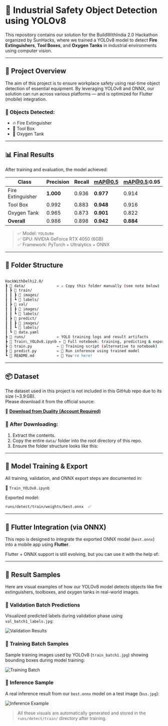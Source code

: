 # 🧯 Industrial Safety Object Detection using YOLOv8

This repository contains our solution for the BuildWithIndia 2.0 Hackathon organized by SunHacks, where we trained a YOLOv8 model to detect **Fire Extinguishers**, **Tool Boxes**, and **Oxygen Tanks** in industrial environments using computer vision.

---

## 🚀 Project Overview

The aim of this project is to ensure workplace safety using real-time object detection of essential equipment. By leveraging YOLOv8 and ONNX, our solution can run across various platforms — and is optimized for Flutter (mobile) integration.

### 📌 Objects Detected:
- 🔥 Fire Extinguisher
- 🧰 Tool Box
- 🧪 Oxygen Tank

---

## 📊 Final Results

After training and evaluation, the model achieved:

| Class            | Precision | Recall | mAP@0.5 | mAP@0.5:0.95 |
|------------------|-----------|--------|---------|---------------|
| Fire Extinguisher| **1.000** | 0.936  | **0.977** | 0.914 |
| Tool Box         | 0.992     | 0.883  | **0.948** | 0.916 |
| Oxygen Tank      | 0.965     | 0.873  | **0.901** | 0.822 |
| **Overall**      | 0.986     | 0.898  | **0.942** | **0.884** |

> ✅ Model: `YOLOv8m`  
> ✅ GPU: NVIDIA GeForce RTX 4050 (6GB)  
> ✅ Framework: PyTorch + Ultralytics + ONNX

---

## 📁 Folder Structure

```bash

HackWithDelhi2.0/
┣ 📁 data/              ← ⚠️ Copy this folder manually (see note below)
┃ ┣ 📁 train/
┃ ┃ ┣ 📁 images/
┃ ┃ ┗ 📁 labels/
┃ ┣ 📁 val/
┃ ┃ ┣ 📁 images/
┃ ┃ ┗ 📁 labels/
┃ ┣ 📁 predict/
┃ ┃ ┣ 📁 images/
┃ ┃ ┗ 📁 labels/
┃ ┗ 📄 data.yaml
┣ 📁 runs/              ← YOLO training logs and result artifacts
┣ 📜 Train\_YOLOv8.ipynb ← 📓 Full notebook: training, predicting & exporting
┣ 📜 train.py           ← 🔁 Training script (alternative to notebook)
┣ 📜 predict.py         ← 🧠 Run inference using trained model
┗ 📜 README.md          ← 📄 You're here!

```

---

## 📦 Dataset

The dataset used in this project is not included in this GitHub repo due to its size (~3.9 GB).  
Please download it from the official source:

🔗 **[Download from Duality (Account Required)](https://falcon.duality.ai/secure/documentation/hackathon?utm_source=hackathon&utm_medium=instructions&utm_campaign=sunhacks)**

### 📂 After Downloading:

1. Extract the contents.
2. Copy the entire `data/` folder into the root directory of this repo.
3. Ensure the folder structure looks like this:

---

## 🧠 Model Training & Export

All training, validation, and ONNX export steps are documented in:

📓 `Train_YOLOv8.ipynb`

Exported model:

```bash
runs/detect/train/weights/best.onnx  ✅
```

---

## 📱 Flutter Integration (via ONNX)

This repo is designed to integrate the exported ONNX model (`best.onnx`) into a mobile app using **Flutter**.

Flutter + ONNX support is still evolving, but you can use it with the help of:

---

## 📸 Result Samples

Here are visual examples of how our YOLOv8 model detects objects like fire extinguishers, toolboxes, and oxygen tanks in real-world images.

### 🔹 Validation Batch Predictions
Visualized predicted labels during validation phase using `val_batch1_labels.jpg`:

![Validation Results](runs/detect/train/val_batch1_labels.jpg)

### 🔹 Training Batch Samples
Sample training images used by YOLOv8 (`train_batch1.jpg`) showing bounding boxes during model training:

![Training Batch](runs/detect/train/train_batch1.jpg)

### 🔹 Inference Sample
A real inference result from our `best.onnx` model on a test image (`bus.jpg`):

![Inference Example](bus.jpg)

> All these visuals are automatically generated and stored in the `runs/detect/train/` directory after training.




